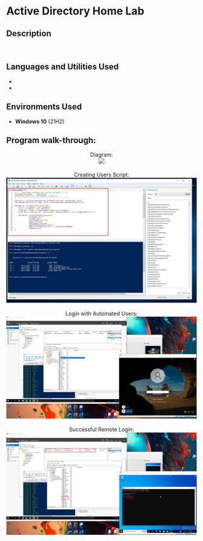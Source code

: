 <h1>Active Directory Home Lab</h1>

 

<h2>Description</h2>

<br />


<h2>Languages and Utilities Used</h2>

- <b></b> 
- <b></b>

<h2>Environments Used </h2>

- <b>Windows 10</b> (21H2)

<h2>Program walk-through:</h2>

<p align="center">
Diagram: <br/>
<img src="[https://github.com/Vlad774/ActiveDirectoryLab/blob/main/Creating%20Users%20script.jpg](https://github.com/Vlad774/ActiveDirectoryLab/blob/main/diagram.jpg)"/>
<br />
<br />
Creating Users Script:  <br/>
<img src="https://github.com/Vlad774/ActiveDirectoryLab/blob/main/Creating%20Users%20script.jpg"/>
<br />
<br />
Login with Automated Users: <br/>
<img src="https://github.com/Vlad774/ActiveDirectoryLab/blob/main/Login_with_Automated_users.jpg"/>
<br />
<br />
Successful Remote Login:  <br/>
<img src="https://github.com/Vlad774/ActiveDirectoryLab/blob/main/Success_login.jpg"/>
<br />
<br />

</p>

<!--
 ```diff
- text in red
+ text in green
! text in orange
# text in gray
@@ text in purple (and bold)@@
```
--!>
